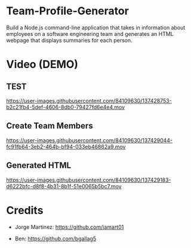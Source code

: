 # Team-Profile-Generator

Build a Node.js command-line application that takes in information about employees on a software engineering team and generates an HTML webpage that displays summaries for each person.


# Video (DEMO)

## TEST

https://user-images.githubusercontent.com/84109630/137428753-b2c21fb4-5def-4606-8db0-79427fd6e4e4.mov

## Create Team Members

https://user-images.githubusercontent.com/84109630/137429044-fc91fb64-3eb2-464b-bf94-033eb46862a9.mov


## Generated HTML

https://user-images.githubusercontent.com/84109630/137429183-d6222bfc-d8f8-4b31-8b1f-51e0065b5bc7.mov


# Credits

* Jorge Martinez: https://github.com/jamart01

* Ben: https://github.com/bgallag5

